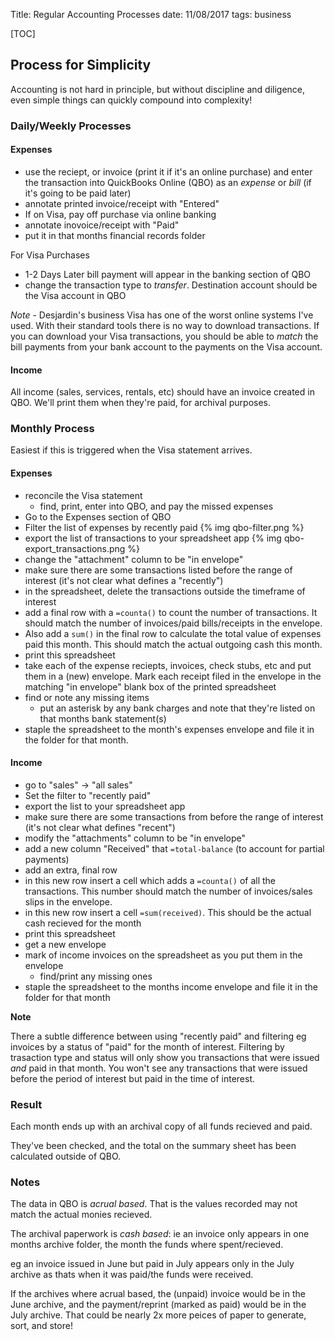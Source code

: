 Title: Regular Accounting Processes
date: 11/08/2017
tags: business

[TOC]

## Process for Simplicity

Accounting is not hard in principle, but without discipline and diligence, even simple things can quickly compound into complexity!

### Daily/Weekly Processes

#### Expenses

- use the reciept, or invoice (print it if it's an online purchase) and enter the transaction into QuickBooks Online (QBO) as an *expense* or *bill* (if it's going to be paid later)
- annotate printed invoice/receipt with "Entered"
- If on Visa, pay off purchase via online banking
- annotate inovoice/receipt with "Paid"
- put it in that months financial records folder

For Visa Purchases

- 1-2 Days Later bill payment will appear in the banking section of QBO
- change the transaction type to *transfer*. Destination account should be the Visa account in QBO

*Note* - Desjardin's business Visa has one of the worst online systems I've used. With their standard tools there is no way to download transactions. If you can download your Visa transactions, you should be able to *match* the bill payments from your bank account to the payments on the Visa account.

#### Income

All income (sales, services, rentals, etc) should have an invoice created in QBO. We'll print them when they're paid, for archival purposes.

### Monthly Process

Easiest if this is triggered when the Visa statement arrives.


#### Expenses

- reconcile the Visa statement
    + find, print, enter into QBO, and pay the missed expenses
- Go to the Expenses section of QBO
- Filter the list of expenses by recently paid 
{% img qbo-filter.png %}
- export the list of transactions to your spreadsheet app
{% img qbo-export_transactions.png %}
- change the "attachment" column to be "in envelope"
- make sure there are some transactions listed before the range of interest (it's not clear what defines a "recently")
- in the spreadsheet, delete the transactions outside the timeframe of interest
- add a final row with a `=counta()` to count the number of transactions. It should match the number of invoices/paid bills/receipts in the envelope.
- Also add a `sum()` in the final row to calculate the total value of expenses paid this month. This should match the actual outgoing cash this month.
- print this spreadsheet
- take each of the expense reciepts, invoices, check stubs, etc and put them in a (new) envelope. Mark each receipt filed in the envelope in the matching "in envelope" blank box of the printed spreadsheet
- find or note any missing items
    + put an asterisk by any bank charges and note that they're listed on that months bank statement(s)
- staple the spreadsheet to the month's expenses envelope and file it in the folder for that month.

#### Income

- go to "sales" -> "all sales"
- Set the filter to "recently paid"
- export the list to your spreadsheet app
- make sure there are some transactions from before the range of interest (it's not clear what defines "recent")
- modify the "attachments" column to be "in envelope"
- add a new column "Received" that `=total-balance` (to account for partial payments)
- add an extra, final row
- in this new row insert a cell which adds a `=counta()` of all the transactions. This number should match the number of invoices/sales slips in the envelope.
- in this new row insert a cell `=sum(received)`. This should be the actual cash recieved for the month
- print this spreadsheet
- get a new envelope
- mark of income invoices on the spreadsheet as you put them in the envelope
    - find/print any missing ones
- staple the spreadsheet to the months income envelope and file it in the folder for that month  

**Note** 

There a subtle difference between using "recently paid" and filtering eg invoices by a status of "paid" for the month of interest. Filtering by trasaction type and status will only show you transactions that were issued *and* paid in that month. You won't see any transactions that were issued before the period of interest but paid in the time of interest.

### Result

Each month ends up with an archival copy of all funds recieved and paid.

They've been checked, and the total on the summary sheet has been calculated outside of QBO.

### Notes

The data in QBO is *acrual based*. That is the values recorded may not match the actual monies recieved.

The archival paperwork is *cash based*: ie an invoice only appears in one months archive folder, the month the funds where spent/recieved.

eg an invoice issued in June but paid in July appears only in the July archive as thats when it was paid/the funds were received.

If the archives where acrual based, the (unpaid) invoice would be in the June archive, and the payment/reprint (marked as paid) would be in the July archive. That could be nearly 2x more peices of paper to generate, sort, and store!
